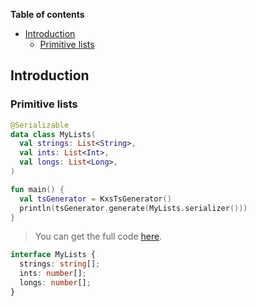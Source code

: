 <!--- TEST_NAME ListsTests -->

**Table of contents**

<!--- TOC -->

* [Introduction](#introduction)
  * [Primitive lists](#primitive-lists)

<!--- END -->


<!--- INCLUDE .*\.kt
import kotlinx.serialization.*
import dev.adamko.kxstsgen.*
-->

## Introduction

### Primitive lists

```kotlin
@Serializable
data class MyLists(
  val strings: List<String>,
  val ints: List<Int>,
  val longs: List<Long>,
)

fun main() {
  val tsGenerator = KxsTsGenerator()
  println(tsGenerator.generate(MyLists.serializer()))
}
```

> You can get the full code [here](./knit/example/example-list-primitive-01.kt).

```typescript
interface MyLists {
  strings: string[];
  ints: number[];
  longs: number[];
}
```

<!--- TEST -->
